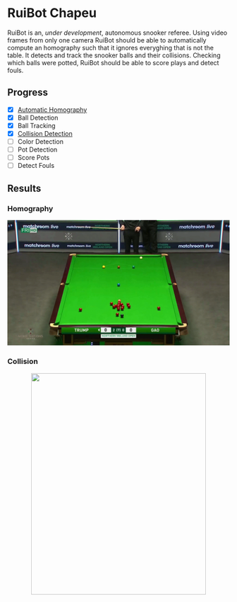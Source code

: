 # RuiBot Chapeu

RuiBot is an, *under development*, autonomous snooker referee. Using video frames from only one camera RuiBot should be able to automatically compute an homography such that it ignores everyghing that is not the table. It detects and track the snooker balls and their collisions. Checking which balls were potted, RuiBot should be able to score plays and detect fouls.

## Progress

- [x] [Automatic Homography](#homography)
- [x] Ball Detection
- [x] Ball Tracking
- [x] [Collision Detection](#collision)
- [ ] Color Detection
- [ ] Pot Detection
- [ ] Score Pots
- [ ] Detect Fouls

## Results

### Homography

![homography](./misc/homography.gif)

### Collision

<p align="center"> 
    <img src="./misc/collision.gif" width="396" height="500"> 
</p>
